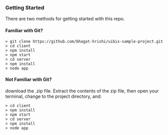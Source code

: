 
### Getting Started

There are two methods for getting started with this repo.

#### Familiar with Git?

```
> git clone https://github.com/bhagat-hrishi/uibix-sample-project.git
> cd client
> npm install
> npm start
> cd server 
> npm install
> node app
```

#### Not Familiar with Git?
download the .zip file.  Extract the contents of the zip file, then open your terminal, change to the project directory, and:

```
> cd client
> npm install
> npm start
> cd server 
> npm install
> node app
```
